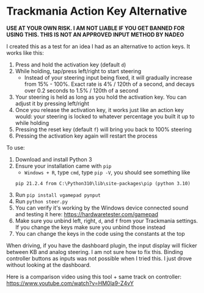 # Trackmania Action Key Alternative

**USE AT YOUR OWN RISK. I AM NOT LIABLE IF YOU GET BANNED FOR USING THIS. THIS IS NOT AN APPROVED INPUT METHOD BY NADEO**

I created this as a test for an idea I had as an alternative to action keys. It works like this:
1. Press and hold the activation key (default `d`)
2. While holding, tap/press left/right to start steering
    - Instead of your steering input being fixed, it will gradually increase from 15% - 100%. Exact rate is 4% / 120th of a second, and decays over 0.2 seconds to 1.5% / 120th of a second
3. Your steering is held as long as you hold the activation key. You can adjust it by pressing left/right
4. Once you release the activation key, it works just like an action key would: your steering is locked to whatever percentage you built it up to while holding
5. Pressing the reset key (default `f`) will bring you back to 100% steering
6. Pressing the activation key again will restart the process

To use:
1. Download and install Python 3
2. Ensure your installation came with `pip`
    - `Windows + R`, type `cmd`, type `pip -V`, you should see something like
    ```
    pip 21.2.4 from C:\Python310\lib\site-packages\pip (python 3.10) 
    ```
3. Run `pip install vgamepad pynput`
4. Run `python steer.py`
5. You can verify it's working by the Windows device connected sound and testing it here: https://hardwaretester.com/gamepad
6. Make sure you unbind left, right, `d`, and `f` from your Trackmania settings. If you change the keys make sure you unbind those instead
7. You can change the keys in the code using the constants at the top

When driving, if you have the dashboard plugin, the input display will flicker between KB and analog steering. I am not sure how to fix this. Binding controller buttons as inputs was not possible when I tried this. I just drove without looking at the dashboard.

Here is a comparison video using this tool + same track on controller: https://www.youtube.com/watch?v=HM0la9-Z4vY 
